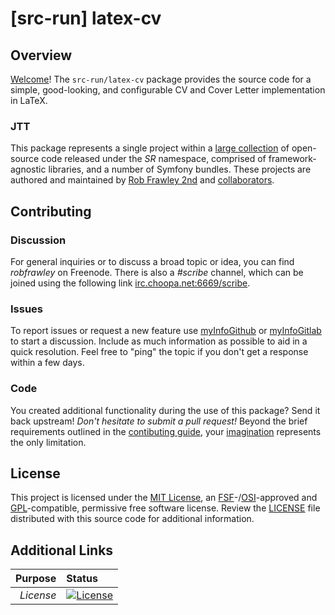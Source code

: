 # [src-run] latex-cv

## Overview

[Welcome](https://src.run/go/readme_welcome)!
The `src-run/latex-cv` package provides the source code for a simple, good-looking,
and configurable CV and Cover Letter implementation in LaTeX.

### JTT

This package represents a single project within a
[large collection](https://src.run/go/explore) of open-source code released
under the *SR* namespace, comprised of framework-agnostic libraries,
and a number of Symfony bundles. These projects are authored and maintained
by [Rob Frawley 2nd](https://src.run/rmf) and
[collaborators](https://src.run/latex-cv/myInfoGithub_collaborators).

## Contributing

### Discussion

For general inquiries or to discuss a broad topic or idea, you can find
*robfrawley* on Freenode. There is also a *#scribe* channel, which can
be joined using the following link
[irc.choopa.net:6669/scribe](irc://irc.choopa.net:6669/scribe).

### Issues

To report issues or request a new feature use
[myInfoGithub](https://src.run/latex-cv/myInfoGithub_issues)
or [myInfoGitlab](https://src.run/latex-cv/myInfoGitlab_issues)
to start a discussion. Include as much information as possible to aid in
a quick resolution. Feel free to "ping" the topic if you don't get a
response within a few days.

### Code

You created additional functionality during the use of this package? Send
it back upstream! *Don't hesitate to submit a pull request!* Beyond the
brief requirements outlined in the
[contibuting guide](https://src.run/latex-cv/contributing),
your [imagination](https://src.run/go/readme_imagination)
represents the only limitation.

## License

This project is licensed under the
[MIT License](https://src.run/go/mit), an
[FSF](https://src.run/go/fsf)-/[OSI](https://src.run/go/osi)-approved
and [GPL](https://src.run/go/gpl)-compatible, permissive free software
license. Review the
[LICENSE](https://src.run/latex-cv/license)
file distributed with this source code for additional information.

## Additional Links

|       Purpose | Status        |
|--------------:|:--------------|
| *License*    | [![License](https://src.run/latex-cv/license_shield)](https://src.run/latex-cv/license) |
